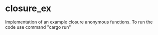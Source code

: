 # closure_ex

Implementation of an example closure anonymous functions. To run the code use command "cargo run"
